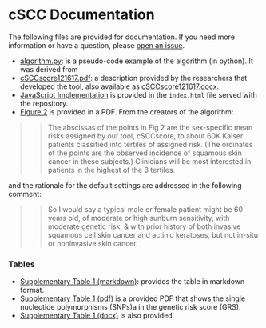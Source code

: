 # cSCC Documentation
The following files are provided for documentation. If you need more information or have a question, please [open an issue](https://www.github.com/researchapps/cSCC/issues).

 - [algorithm.py](algorithm.py): is a pseudo-code example of the algorithm (in python). It was derived from
 - [cSCCscore121617.pdf](cSCCscore121617.pdf): a description provided by the researchers that developed the tool, also available as [cSCCscore121617.docx](cSCCscore121617.docx).
 - [JavaScript Implementation](https://github.com/researchapps/cSCC/blob/master/index.html#L233) is provided in the `index.html` file served with the repository.
 - [Figure 2](figure-2-12-12-2017.pdf) is provided in a PDF. From the creators of the algorithm:

>> The abscissas of the points in Fig 2 are the sex-specific mean risks assigned by our tool, cSCCscore, to about 60K Kaiser patients classified into tertiles of assigned risk. (The ordinates of the points are the observed incidence of squamous skin cancer in these subjects.)  Clinicians will be most interested in patients in the highest of the 3 tertiles. 

and the rationale for the default settings are addressed in the following comment:

>> So I would say a typical male or female patient might be 60 years old, of moderate or high sunburn sensitivity, with moderate genetic risk, & with prior history of both invasive squamous cell skin cancer and actinic keratoses, but not in-situ or noninvasive skin cancer. 

### Tables
 - [Supplementary Table 1 (markdown)](table.md): provides the table in markdown format.
 - [Supplementary Table 1 (pdf)](table-s1-07-08-2017.pdf) is a provided PDF that shows the single nucleotide polymorphisms (SNPs)a in the genetic risk score (GRS). 
 - [Supplementary Table 1 (docx)](table-s1-07-08-2017.docx) is also provided.
